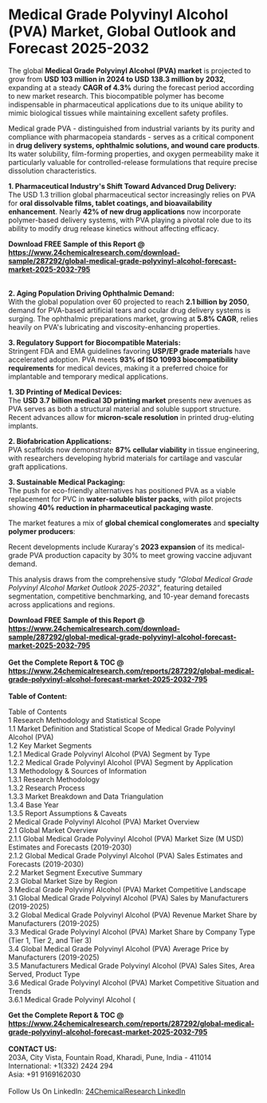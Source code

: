 <h1>Medical Grade Polyvinyl Alcohol (PVA) Market, Global Outlook and Forecast 2025-2032</h1><p>The global <strong>Medical Grade Polyvinyl Alcohol (PVA) market</strong> is projected to grow from <strong>USD 103 million in 2024 to USD 138.3 million by 2032</strong>, expanding at a steady <strong>CAGR of 4.3%</strong> during the forecast period according to new market research. This biocompatible polymer has become indispensable in pharmaceutical applications due to its unique ability to mimic biological tissues while maintaining excellent safety profiles.</p><p>Medical grade PVA - distinguished from industrial variants by its purity and compliance with pharmacopeia standards - serves as a critical component in <strong>drug delivery systems, ophthalmic solutions, and wound care products</strong>. Its water solubility, film-forming properties, and oxygen permeability make it particularly valuable for controlled-release formulations that require precise dissolution characteristics.</p><p><strong>1. Pharmaceutical Industry's Shift Toward Advanced Drug Delivery:</strong><br>
The USD 1.3 trillion global pharmaceutical sector increasingly relies on PVA for <strong>oral dissolvable films, tablet coatings, and bioavailability enhancement</strong>. Nearly <strong>42% of new drug applications</strong> now incorporate polymer-based delivery systems, with PVA playing a pivotal role due to its ability to modify drug release kinetics without affecting efficacy.</p><div><b>Download FREE Sample of this Report @ 
            <a href="https://www.24chemicalresearch.com/download-sample/287292/global-medical-grade-polyvinyl-alcohol-forecast-market-2025-2032-795">
            https://www.24chemicalresearch.com/download-sample/287292/global-medical-grade-polyvinyl-alcohol-forecast-market-2025-2032-795</a></b></div><br><p><strong>2. Aging Population Driving Ophthalmic Demand:</strong><br>
With the global population over 60 projected to reach <strong>2.1 billion by 2050</strong>, demand for PVA-based artificial tears and ocular drug delivery systems is surging. The ophthalmic preparations market, growing at <strong>5.8% CAGR</strong>, relies heavily on PVA's lubricating and viscosity-enhancing properties.</p><p><strong>3. Regulatory Support for Biocompatible Materials:</strong><br>
Stringent FDA and EMA guidelines favoring <strong>USP/EP grade materials</strong> have accelerated adoption. PVA meets <strong>93% of ISO 10993 biocompatibility requirements</strong> for medical devices, making it a preferred choice for implantable and temporary medical applications.</p><p><strong>1. 3D Printing of Medical Devices:</strong><br>
The <strong>USD 3.7 billion medical 3D printing market</strong> presents new avenues as PVA serves as both a structural material and soluble support structure. Recent advances allow for <strong>micron-scale resolution</strong> in printed drug-eluting implants.</p><p><strong>2. Biofabrication Applications:</strong><br>
PVA scaffolds now demonstrate <strong>87% cellular viability</strong> in tissue engineering, with researchers developing hybrid materials for cartilage and vascular graft applications.</p><p><strong>3. Sustainable Medical Packaging:</strong><br>
The push for eco-friendly alternatives has positioned PVA as a viable replacement for PVC in <strong>water-soluble blister packs</strong>, with pilot projects showing <strong>40% reduction in pharmaceutical packaging waste</strong>.</p><p>The market features a mix of <strong>global chemical conglomerates</strong> and <strong>specialty polymer producers</strong>:</p><p>Recent developments include Kuraray's <strong>2023 expansion</strong> of its medical-grade PVA production capacity by 30% to meet growing vaccine adjuvant demand.</p><p>This analysis draws from the comprehensive study <em>"Global Medical Grade Polyvinyl Alcohol Market Outlook 2025-2032"</em>, featuring detailed segmentation, competitive benchmarking, and 10-year demand forecasts across applications and regions.</p><div><b>Download FREE Sample of this Report @ 
            <a href="https://www.24chemicalresearch.com/download-sample/287292/global-medical-grade-polyvinyl-alcohol-forecast-market-2025-2032-795">
            https://www.24chemicalresearch.com/download-sample/287292/global-medical-grade-polyvinyl-alcohol-forecast-market-2025-2032-795</a></b></div><br><div><b>Get the Complete Report & TOC @ 
            <a href="https://www.24chemicalresearch.com/reports/287292/global-medical-grade-polyvinyl-alcohol-forecast-market-2025-2032-795">
            https://www.24chemicalresearch.com/reports/287292/global-medical-grade-polyvinyl-alcohol-forecast-market-2025-2032-795</a></b></div><br>
            <b>Table of Content:</b><p>Table of Contents<br />
1 Research Methodology and Statistical Scope<br />
1.1 Market Definition and Statistical Scope of Medical Grade Polyvinyl Alcohol (PVA)<br />
1.2 Key Market Segments<br />
1.2.1 Medical Grade Polyvinyl Alcohol (PVA) Segment by Type<br />
1.2.2 Medical Grade Polyvinyl Alcohol (PVA) Segment by Application<br />
1.3 Methodology & Sources of Information<br />
1.3.1 Research Methodology<br />
1.3.2 Research Process<br />
1.3.3 Market Breakdown and Data Triangulation<br />
1.3.4 Base Year<br />
1.3.5 Report Assumptions & Caveats<br />
2 Medical Grade Polyvinyl Alcohol (PVA) Market Overview<br />
2.1 Global Market Overview<br />
2.1.1 Global Medical Grade Polyvinyl Alcohol (PVA) Market Size (M USD) Estimates and Forecasts (2019-2030)<br />
2.1.2 Global Medical Grade Polyvinyl Alcohol (PVA) Sales Estimates and Forecasts (2019-2030)<br />
2.2 Market Segment Executive Summary<br />
2.3 Global Market Size by Region<br />
3 Medical Grade Polyvinyl Alcohol (PVA) Market Competitive Landscape<br />
3.1 Global Medical Grade Polyvinyl Alcohol (PVA) Sales by Manufacturers (2019-2025)<br />
3.2 Global Medical Grade Polyvinyl Alcohol (PVA) Revenue Market Share by Manufacturers (2019-2025)<br />
3.3 Medical Grade Polyvinyl Alcohol (PVA) Market Share by Company Type (Tier 1, Tier 2, and Tier 3)<br />
3.4 Global Medical Grade Polyvinyl Alcohol (PVA) Average Price by Manufacturers (2019-2025)<br />
3.5 Manufacturers Medical Grade Polyvinyl Alcohol (PVA) Sales Sites, Area Served, Product Type<br />
3.6 Medical Grade Polyvinyl Alcohol (PVA) Market Competitive Situation and Trends<br />
3.6.1 Medical Grade Polyvinyl Alcohol (</p><div><b>Get the Complete Report & TOC @ 
            <a href="https://www.24chemicalresearch.com/reports/287292/global-medical-grade-polyvinyl-alcohol-forecast-market-2025-2032-795">
            https://www.24chemicalresearch.com/reports/287292/global-medical-grade-polyvinyl-alcohol-forecast-market-2025-2032-795</a></b></div><br><b>CONTACT US:</b><br>
            203A, City Vista, Fountain Road, Kharadi, Pune, India - 411014<br>
            International: +1(332) 2424 294<br>
            Asia: +91 9169162030 <br><br>
            Follow Us On LinkedIn: <a href="https://www.linkedin.com/company/24chemicalresearch/">24ChemicalResearch LinkedIn</a>